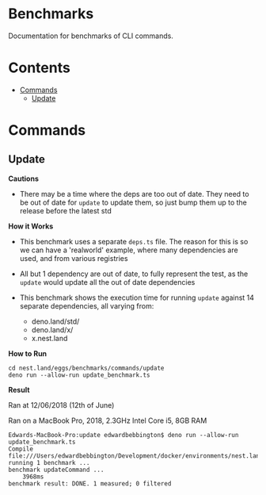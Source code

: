 # Benchmarks

Documentation for benchmarks of CLI commands.

# Contents

- [Commands](#commands)
  - [Update](#update)

# Commands

## Update

**Cautions**

- There may be a time where the deps are too out of date. They need to be out of
  date for `update` to update them, so just bump them up to the release before
  the latest std

**How it Works**

- This benchmark uses a separate `deps.ts` file. The reason for this is so we
  can have a 'realworld' example, where many dependencies are used, and from
  various registries

- All but 1 dependency are out of date, to fully represent the test, as the
  `update` would update all the out of date dependencies

- This benchmark shows the execution time for running `update` against 14
  separate dependencies, all varying from:
  - deno.land/std/
  - deno.land/x/
  - x.nest.land

**How to Run**

```
cd nest.land/eggs/benchmarks/commands/update
deno run --allow-run update_benchmark.ts
```

**Result**

Ran at 12/06/2018 (12th of June)

Ran on a MacBook Pro, 2018, 2.3GHz Intel Core i5, 8GB RAM

```
Edwards-MacBook-Pro:update edwardbebbington$ deno run --allow-run update_benchmark.ts
Compile file:///Users/edwardbebbington/Development/docker/environments/nest.land/eggs/benchmarks/commands/update/update_benchmark.ts
running 1 benchmark ...
benchmark updateCommand ... 
    3968ms
benchmark result: DONE. 1 measured; 0 filtered
```
